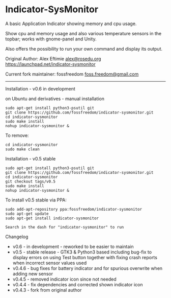 Indicator-SysMonitor
===================
A basic Application Indicator showing memory and cpu usage.

Show cpu and memory usage and also various temperature sensors in the topbar; works with gnome-panel and Unity.

Also offers the possibility to run your own command and display its output.

Original Author: Alex Eftimie <alex@rosedu.org>
https://launchpad.net/indicator-sysmonitor

Current fork maintainer: fossfreedom <foss.freedom@gmail.com>

----

Installation - v0.6 in development

on Ubuntu and derivatives - manual installation


    sudo apt-get install python3-psutil git
    git clone https://github.com/fossfreedom/indicator-sysmonitor.git
    cd indicator-sysmonitor
    sudo make install
    nohup indicator-sysmonitor &
    
To remove:

    cd indicator-sysmonitor
    sudo make clean
    
Installation - v0.5 stable

    sudo apt-get install python3-psutil git
    git clone https://github.com/fossfreedom/indicator-sysmonitor.git
    cd indicator-sysmonitor
    git checkout tags/v0.5
    sudo make install
    nohup indicator-sysmonitor &
    
    
To install v0.5 stable via PPA:

    sudo add-apt-repository ppa:fossfreedom/indicator-sysmonitor
    sudo apt-get update
    sudo apt-get install indicator-sysmonitor
    
    Search in the dash for "indicator-sysmonitor" to run

Changelog
 
 - v0.6 - in development - reworked to be easier to maintain
 - v0.5 - stable release - GTK3 & Python3 based including bug-fix to display errors on using Test button
     together with fixing crash reports when incorrect sensor values used
 - v0.4.6 - bug fixes for battery indicator and for spurious overwrite when adding new sensor
 - v0.4.5 - removed indicator icon since not needed
 - v0.4.4 - fix dependencies and corrected shown indicator icon
 - v0.4.3 - fork from original author
